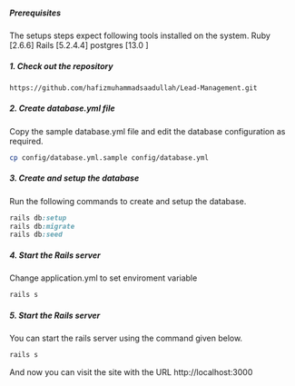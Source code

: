##### Prerequisites
The setups steps expect following tools installed on the system.
Ruby [2.6.6]
Rails [5.2.4.4]
postgres [13.0 ]
##### 1. Check out the repository
```bash
https://github.com/hafizmuhammadsaadullah/Lead-Management.git
```
##### 2. Create database.yml file
Copy the sample database.yml file and edit the database configuration as required.
```bash
cp config/database.yml.sample config/database.yml
```
##### 3. Create and setup the database
Run the following commands to create and setup the database.
```ruby
rails db:setup
rails db:migrate
rails db:seed
```
##### 4. Start the Rails server
Change application.yml to set enviroment variable
```ruby
rails s
```
##### 5. Start the Rails server
You can start the rails server using the command given below.
```ruby
rails s
```
And now you can visit the site with the URL http://localhost:3000